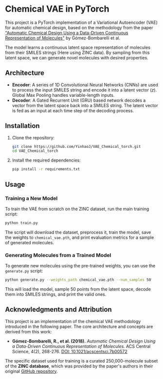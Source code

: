 # Chemical VAE in PyTorch

This project is a PyTorch implementation of a Variational Autoencoder (VAE) for automatic chemical design, based on the methodology from the paper ["Automatic Chemical Design Using a Data-Driven Continuous Representation of Molecules"](https://pubs.acs.org/doi/10.1021/acscentsci.7b00572) by Gómez-Bombarelli et al.

The model learns a continuous latent space representation of molecules from their SMILES strings (Here using ZINC data). By sampling from this latent space, we can generate novel molecules with desired properties.

## Architecture

* **Encoder**: A series of 1D Convolutional Neural Networks (CNNs) are used to process the input SMILES string and encode it into a latent vector ($z$). Global Max Pooling handles variable-length inputs.
* **Decoder**: A Gated Recurrent Unit (GRU) based network decodes a vector from the latent space back into a SMILES string. The latent vector is fed as an input at each time step of the decoding process.



## Installation

1.  Clone the repository:
    ```bash
    git clone https://github.com/YinhaoJ/VAE_Chemical_torch.git
    cd VAE_Chemical_torch
    ```

2.  Install the required dependencies:
    ```bash
    pip install -r requirements.txt
    ```

## Usage

### Training a New Model

To train the VAE from scratch on the ZINC dataset, run the main training script:

```bash
python train.py
```

The script will download the dataset, preprocess it, train the model, save the weights to `chemical_vae.pth`, and print evaluation metrics for a sample of generated molecules.

### Generating Molecules from a Trained Model

To generate new molecules using the pre-trained weights, you can use the `generate.py` script:

```bash
python generate.py --weights_path chemical_vae.pth --num_samples 50
```

This will load the model, sample 50 points from the latent space, decode them into SMILES strings, and print the valid ones.

## Acknowledgments and Attribution

This project is an implementation of the chemical VAE methodology introduced in the following paper. The core architecture and concepts are derived from this work:

- **Gómez-Bombarelli, R., et al. (2018).** *Automatic Chemical Design Using a Data-Driven Continuous Representation of Molecules.* ACS Central Science, 4(2), 268-276. [DOI: 10.1021/acscentsci.7b00572](https://doi.org/10.1021/acscentsci.7b00572)

The specific dataset used for training is a curated 250,000-molecule subset of the **ZINC database**, which was provided by the paper's authors in their original [GitHub repository](https://github.com/aspuru-guzik-group/chemical_vae).